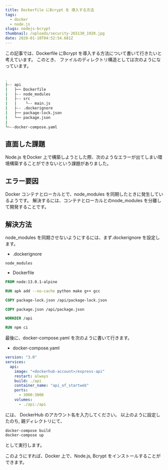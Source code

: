 ```yaml
---
title: Dockerfile にBcrypt を 導入する方法
tags:
  - docker
  - node.js
slugs: nodejs-bcrypt
thumbnail: /uploads/security-265130_1920.jpg
date: 2020-01-10T04:52:54.681Z
---
```

この記事では、Dockerfile にBcrypt を導入する方法について書いて行きたいと考えています。 このとき、 ファイルのディレクトリ構造としては次のようになっています。

```bash

.
├-- api
|   ├── Dockerfile
|   ├-- node_modules
|   ├-- src
|   |    └-- main.js 
|   ├-- .dockerignore
|   ├── package-lock.json
|   └── package.json
|
└─--docker-compose.yaml
```

## 直面した課題

Node.js をDocker 上で構築しようとした際、次のようなエラーが出てしまい環境構築することができないという課題がありました。

## エラー要因

Docker コンテナとローカルとで、node_modules を同期したときに発生しているようです。 解決するには、コンテナとローカルとのnode_modules を分離して開発することです。

## 解決方法

node_modules を同期させないようにするには、まず.dockerignore を設定します。

* .dockerignore

```
node_modules
```

* Dockerfile

```Dockerfile
FROM node:13.0.1-alpine 

RUN apk add --no-cache python make g++ gcc 

COPY package-lock.json /api/package-lock.json

COPY package.json /api/package.json

WORKDIR /api

RUN npm ci
```

最後に、docker-compose.yaml を次のように書いて行きます。

* docker-compose.yaml

```yaml
version: "3.0"
services:
  api:
    image: "<dockerhub-account>/express-api"
    restart: always
    build: ./api
    container_name: "api_of_startweb"
    ports:
      - 3000:3000
    volumes: 
      - ./api:/api
```

<docker-hub-account> には、 DockerHub のアカウント名を入力してください。 
以上のように設定したのち, 親ディレクトリにて、

```
docker-compose build
docker-compose up
```

として実行します。

このようにすれば、Docker 上で、Node.js, Bcrypt をインストールすることができます。

